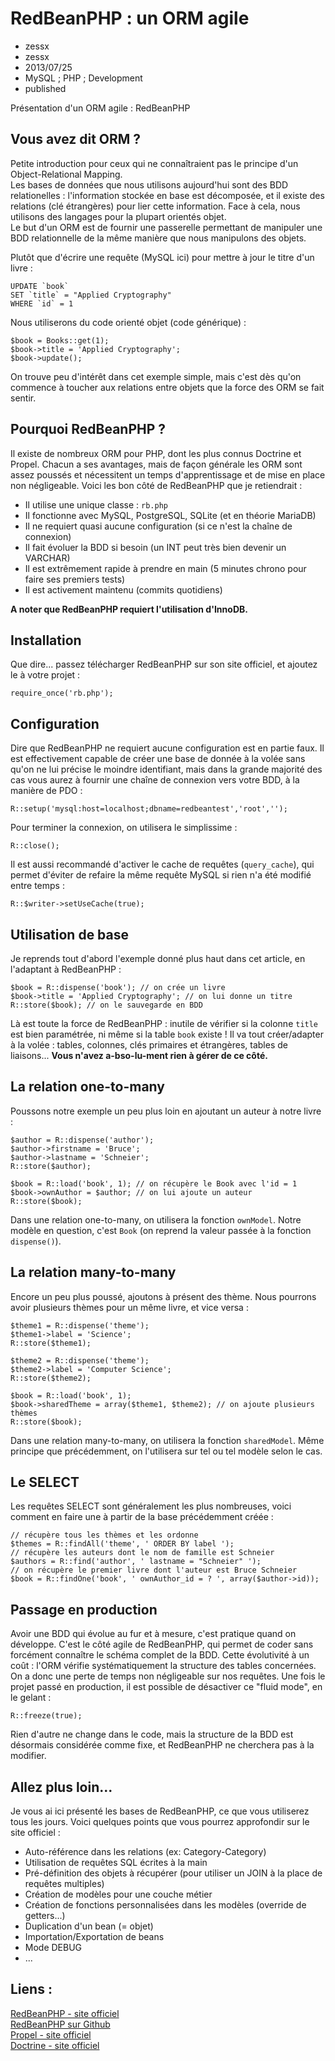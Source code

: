 # RedBeanPHP : un ORM agile
- zessx
- zessx
- 2013/07/25
- MySQL ; PHP ; Development
- published

Présentation d'un ORM agile : RedBeanPHP

## Vous avez dit ORM ?

Petite introduction pour ceux qui ne connaîtraient pas le principe d'un Object-Relational Mapping.   
Les bases de données que nous utilisons aujourd'hui sont des BDD relationelles : l'information stockée en base est décomposée, et il existe des relations (clé étrangères) pour lier cette information. Face à cela, nous utilisons des langages pour la plupart orientés objet.   
Le but d'un ORM est de fournir une passerelle permettant de manipuler une BDD relationnelle de la même manière que nous manipulons des objets.

Plutôt que d'écrire une requête (MySQL ici) pour mettre à jour le titre d'un livre :

	UPDATE `book` 
	SET `title` = "Applied Cryptography" 
	WHERE `id` = 1

Nous utiliserons du code orienté objet (code générique) :

	$book = Books::get(1);
	$book->title = 'Applied Cryptography';
	$book->update();

On trouve peu d'intérêt dans cet exemple simple, mais c'est dès qu'on commence à toucher aux relations entre objets que la force des ORM se fait sentir.

## Pourquoi RedBeanPHP ?

Il existe de nombreux ORM pour PHP, dont les plus connus Doctrine et Propel. Chacun a ses avantages, mais de façon générale les ORM sont assez poussés et nécessitent un temps d'apprentissage et de mise en place non négligeable. 
Voici les bon côté de RedBeanPHP que je retiendrait :

* Il utilise une unique classe : `rb.php`
* Il fonctionne avec MySQL, PostgreSQL, SQLite (et en théorie MariaDB)
* Il ne requiert quasi aucune configuration (si ce n'est la chaîne de connexion)
* Il fait évoluer la BDD si besoin (un INT peut très bien devenir un VARCHAR)
* Il est extrêmement rapide à prendre en main (5 minutes chrono pour faire ses premiers tests)
* Il est activement maintenu (commits quotidiens)

**A noter que RedBeanPHP requiert l'utilisation d'InnoDB.**

## Installation

Que dire... passez télécharger RedBeanPHP sur son site officiel, et ajoutez le à votre projet :

	require_once('rb.php');

## Configuration

Dire que RedBeanPHP ne requiert aucune configuration est en partie faux. Il est effectivement capable de créer une base de donnée à la volée sans qu'on ne lui précise le moindre identifiant, mais dans la grande majorité des cas vous aurez à fournir une chaîne de connexion vers votre BDD, à la manière de PDO :

	R::setup('mysql:host=localhost;dbname=redbeantest','root','');

Pour terminer la connexion, on utilisera le simplissime :

	R::close();

Il est aussi recommandé d'activer le cache de requêtes (`query_cache`), qui permet d'éviter de refaire la même requête MySQL si rien n'a été modifié entre temps :

	R::$writer->setUseCache(true);

## Utilisation de base

Je reprends tout d'abord l'exemple donné plus haut dans cet article, en l'adaptant à RedBeanPHP :

	$book = R::dispense('book'); // on crée un livre
	$book->title = 'Applied Cryptography'; // on lui donne un titre
	R::store($book); // on le sauvegarde en BDD

Là est toute la force de RedBeanPHP : inutile de vérifier si la colonne `title` est bien paramétrée, ni même si la table `book` existe !
Il va tout créer/adapter à la volée : tables, colonnes, clés primaires et étrangères, tables de liaisons... <strong>Vous n'avez a-bso-lu-ment rien à gérer de ce côté.</strong>

## La relation one-to-many

Poussons notre exemple un peu plus loin en ajoutant un auteur à notre livre :

	$author = R::dispense('author'); 
	$author->firstname = 'Bruce';
	$author->lastname = 'Schneier';
	R::store($author);
	
	$book = R::load('book', 1); // on récupère le Book avec l'id = 1
	$book->ownAuthor = $author; // on lui ajoute un auteur
	R::store($book);

Dans une relation one-to-many, on utilisera la fonction `ownModel`. Notre modèle en question, c'est `Book` (on reprend la valeur passée à la fonction `dispense()`).

## La relation many-to-many

Encore un peu plus poussé, ajoutons à présent des thème. Nous pourrons avoir plusieurs thèmes pour un même livre, et vice versa :

	$theme1 = R::dispense('theme');
	$theme1->label = 'Science';
	R::store($theme1);

	$theme2 = R::dispense('theme');
	$theme2->label = 'Computer Science';
	R::store($theme2);

	$book = R::load('book', 1);
	$book->sharedTheme = array($theme1, $theme2); // on ajoute plusieurs thèmes
	R::store($book);

Dans une relation many-to-many, on utilisera la fonction `sharedModel`. Même principe que précédemment, on l'utilisera sur tel ou tel modèle selon le cas.

## Le SELECT

Les requêtes SELECT sont généralement les plus nombreuses, voici comment en faire une à partir de la base précédemment créée :

	// récupère tous les thèmes et les ordonne
	$themes = R::findAll('theme', ' ORDER BY label '); 
	// récupère les auteurs dont le nom de famille est Schneier
	$authors = R::find('author', ' lastname = "Schneier" '); 
	// on récupère le premier livre dont l'auteur est Bruce Schneier
	$book = R::findOne('book', ' ownAuthor_id = ? ', array($author->id)); 

## Passage en production

Avoir une BDD qui évolue au fur et à mesure, c'est pratique quand on développe. C'est le côté agile de RedBeanPHP, qui permet de coder sans forcément connaître le schéma complet de la BDD. Cette évolutivité à un coût : l'ORM vérifie systématiquement la structure des tables concernées. On a donc une perte de temps non négligeable sur nos requêtes. Une fois le projet passé en production, il est possible de désactiver ce "fluid mode", en le gelant :

	R::freeze(true);

Rien d'autre ne change dans le code, mais la structure de la BDD est désormais considérée comme fixe, et RedBeanPHP ne cherchera pas à la modifier.

## Allez plus loin...

Je vous ai ici présenté les bases de RedBeanPHP, ce que vous utiliserez tous les jours. Voici quelques points que vous pourrez approfondir sur le site officiel :

* Auto-référence dans les relations (ex: Category-Category)
* Utilisation de requêtes SQL écrites à la main
* Pré-définition des objets à récupérer (pour utiliser un JOIN à la place de requêtes multiples)
* Création de modèles pour une couche métier
* Création de fonctions personnalisées dans les modèles (override de getters...)
* Duplication d'un bean (= objet)
* Importation/Exportation de beans
* Mode DEBUG
* ...

## Liens :
[RedBeanPHP - site officiel](http://redbeanphp.com/)   
[RedBeanPHP sur Github](https://github.com/gabordemooij/redbean)   
[Propel - site officiel](http://propelorm.org/)   
[Doctrine - site officiel](http://www.doctrine-project.org/)   